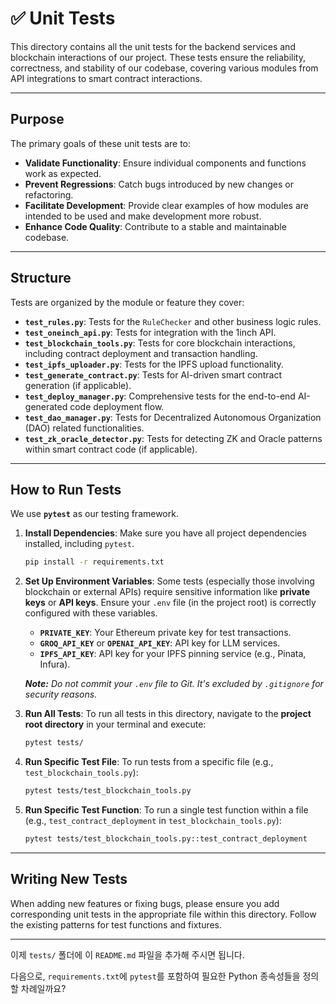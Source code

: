# ✅ Unit Tests

This directory contains all the unit tests for the backend services and blockchain interactions of our project. These tests ensure the reliability, correctness, and stability of our codebase, covering various modules from API integrations to smart contract interactions.

---

## **Purpose**

The primary goals of these unit tests are to:

* **Validate Functionality**: Ensure individual components and functions work as expected.
* **Prevent Regressions**: Catch bugs introduced by new changes or refactoring.
* **Facilitate Development**: Provide clear examples of how modules are intended to be used and make development more robust.
* **Enhance Code Quality**: Contribute to a stable and maintainable codebase.

---

## **Structure**

Tests are organized by the module or feature they cover:

* **`test_rules.py`**: Tests for the `RuleChecker` and other business logic rules.
* **`test_oneinch_api.py`**: Tests for integration with the 1inch API.
* **`test_blockchain_tools.py`**: Tests for core blockchain interactions, including contract deployment and transaction handling.
* **`test_ipfs_uploader.py`**: Tests for the IPFS upload functionality.
* **`test_generate_contract.py`**: Tests for AI-driven smart contract generation (if applicable).
* **`test_deploy_manager.py`**: Comprehensive tests for the end-to-end AI-generated code deployment flow.
* **`test_dao_manager.py`**: Tests for Decentralized Autonomous Organization (DAO) related functionalities.
* **`test_zk_oracle_detector.py`**: Tests for detecting ZK and Oracle patterns within smart contract code (if applicable).

---

## **How to Run Tests**

We use **`pytest`** as our testing framework.

1.  **Install Dependencies**:
    Make sure you have all project dependencies installed, including `pytest`.
    ```bash
    pip install -r requirements.txt
    ```

2.  **Set Up Environment Variables**:
    Some tests (especially those involving blockchain or external APIs) require sensitive information like **private keys** or **API keys**. Ensure your `.env` file (in the project root) is correctly configured with these variables.
    * **`PRIVATE_KEY`**: Your Ethereum private key for test transactions.
    * **`GROQ_API_KEY`** or **`OPENAI_API_KEY`**: API key for LLM services.
    * **`IPFS_API_KEY`**: API key for your IPFS pinning service (e.g., Pinata, Infura).

    ***Note:*** *Do not commit your `.env` file to Git. It's excluded by `.gitignore` for security reasons.*

3.  **Run All Tests**:
    To run all tests in this directory, navigate to the **project root directory** in your terminal and execute:
    ```bash
    pytest tests/
    ```

4.  **Run Specific Test File**:
    To run tests from a specific file (e.g., `test_blockchain_tools.py`):
    ```bash
    pytest tests/test_blockchain_tools.py
    ```

5.  **Run Specific Test Function**:
    To run a single test function within a file (e.g., `test_contract_deployment` in `test_blockchain_tools.py`):
    ```bash
    pytest tests/test_blockchain_tools.py::test_contract_deployment
    ```

---

## **Writing New Tests**

When adding new features or fixing bugs, please ensure you add corresponding unit tests in the appropriate file within this directory. Follow the existing patterns for test functions and fixtures.

---
이제 `tests/` 폴더에 이 `README.md` 파일을 추가해 주시면 됩니다.

다음으로, `requirements.txt`에 `pytest`를 포함하여 필요한 Python 종속성들을 정의할 차례일까요?
